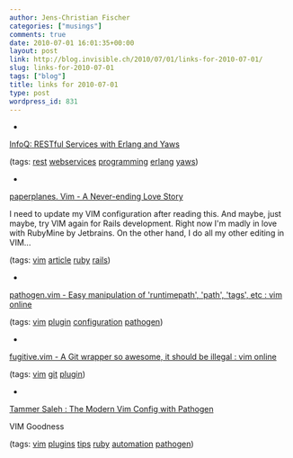 ```yaml
---
author: Jens-Christian Fischer
categories: ["musings"]
comments: true
date: 2010-07-01 16:01:35+00:00
layout: post
link: http://blog.invisible.ch/2010/07/01/links-for-2010-07-01/
slug: links-for-2010-07-01
tags: ["blog"]
title: links for 2010-07-01
type: post
wordpress_id: 831
---
```


  * 
                

[InfoQ: RESTful Services with Erlang and Yaws](http://www.infoq.com/articles/vinoski-erlang-rest)


                
                

(tags: [rest](http://delicious.com/jaycee/rest) [webservices](http://delicious.com/jaycee/webservices) [programming](http://delicious.com/jaycee/programming) [erlang](http://delicious.com/jaycee/erlang) [yaws](http://delicious.com/jaycee/yaws))


            
  * 
                

[paperplanes. Vim - A Never-ending Love Story](http://www.paperplanes.de/2010/6/29/vim_a_neverending_love_story.html)


                

I need to update my VIM configuration after reading this. And maybe, just maybe, try VIM again for Rails development. Right now I'm madly in love with RubyMine by Jetbrains. On the other hand, I do all my other editing in VIM...


                

(tags: [vim](http://delicious.com/jaycee/vim) [article](http://delicious.com/jaycee/article) [ruby](http://delicious.com/jaycee/ruby) [rails](http://delicious.com/jaycee/rails))


            
  * 
                

[pathogen.vim - Easy manipulation of 'runtimepath', 'path', 'tags', etc : vim online](http://www.vim.org/scripts/script.php?script_id=2332)


                
                

(tags: [vim](http://delicious.com/jaycee/vim) [plugin](http://delicious.com/jaycee/plugin) [configuration](http://delicious.com/jaycee/configuration) [pathogen](http://delicious.com/jaycee/pathogen))


            
  * 
                

[fugitive.vim - A Git wrapper so awesome, it should be illegal : vim online](http://www.vim.org/scripts/script.php?script_id=2975)


                
                

(tags: [vim](http://delicious.com/jaycee/vim) [git](http://delicious.com/jaycee/git) [plugin](http://delicious.com/jaycee/plugin))


            
  * 
                

[Tammer Saleh : The Modern Vim Config with Pathogen](http://tammersaleh.com/posts/the-modern-vim-config-with-pathogen)


                

VIM Goodness


                

(tags: [vim](http://delicious.com/jaycee/vim) [plugins](http://delicious.com/jaycee/plugins) [tips](http://delicious.com/jaycee/tips) [ruby](http://delicious.com/jaycee/ruby) [automation](http://delicious.com/jaycee/automation) [pathogen](http://delicious.com/jaycee/pathogen))


            

